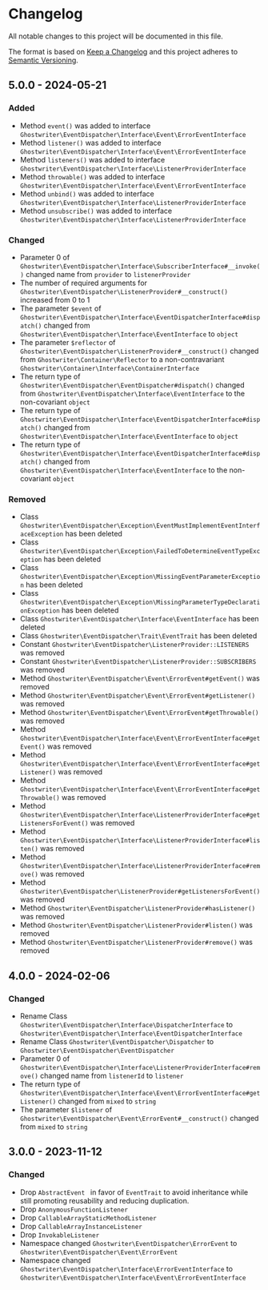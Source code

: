 # Changelog
All notable changes to this project will be documented in this file.

The format is based on [Keep a Changelog](https://keepachangelog.com/)
and this project adheres to [Semantic Versioning](https://semver.org/).

## 5.0.0 - 2024-05-21

### Added

- Method `event()` was added to interface `Ghostwriter\EventDispatcher\Interface\Event\ErrorEventInterface`
- Method `listener()` was added to interface `Ghostwriter\EventDispatcher\Interface\Event\ErrorEventInterface`
- Method `listeners()` was added to interface `Ghostwriter\EventDispatcher\Interface\ListenerProviderInterface`
- Method `throwable()` was added to interface `Ghostwriter\EventDispatcher\Interface\Event\ErrorEventInterface`
- Method `unbind()` was added to interface `Ghostwriter\EventDispatcher\Interface\ListenerProviderInterface`
- Method `unsubscribe()` was added to interface `Ghostwriter\EventDispatcher\Interface\ListenerProviderInterface`

### Changed

- Parameter 0 of `Ghostwriter\EventDispatcher\Interface\SubscriberInterface#__invoke()` changed name from `provider` to `listenerProvider`
- The number of required arguments for `Ghostwriter\EventDispatcher\ListenerProvider#__construct()` increased from 0 to 1
- The parameter `$event` of `Ghostwriter\EventDispatcher\Interface\EventDispatcherInterface#dispatch()` changed from `Ghostwriter\EventDispatcher\Interface\EventInterface` to `object`
- The parameter `$reflector` of `Ghostwriter\EventDispatcher\ListenerProvider#__construct()` changed from `Ghostwriter\Container\Reflector` to a non-contravariant `Ghostwriter\Container\Interface\ContainerInterface`
- The return type of `Ghostwriter\EventDispatcher\EventDispatcher#dispatch()` changed from `Ghostwriter\EventDispatcher\Interface\EventInterface` to the non-covariant `object`
- The return type of `Ghostwriter\EventDispatcher\Interface\EventDispatcherInterface#dispatch()` changed from `Ghostwriter\EventDispatcher\Interface\EventInterface` to `object`
- The return type of `Ghostwriter\EventDispatcher\Interface\EventDispatcherInterface#dispatch()` changed from `Ghostwriter\EventDispatcher\Interface\EventInterface` to the non-covariant `object`

### Removed

- Class `Ghostwriter\EventDispatcher\Exception\EventMustImplementEventInterfaceException` has been deleted
- Class `Ghostwriter\EventDispatcher\Exception\FailedToDetermineEventTypeException` has been deleted
- Class `Ghostwriter\EventDispatcher\Exception\MissingEventParameterException` has been deleted
- Class `Ghostwriter\EventDispatcher\Exception\MissingParameterTypeDeclarationException` has been deleted
- Class `Ghostwriter\EventDispatcher\Interface\EventInterface` has been deleted
- Class `Ghostwriter\EventDispatcher\Trait\EventTrait` has been deleted
- Constant `Ghostwriter\EventDispatcher\ListenerProvider::LISTENERS` was removed
- Constant `Ghostwriter\EventDispatcher\ListenerProvider::SUBSCRIBERS` was removed
- Method `Ghostwriter\EventDispatcher\Event\ErrorEvent#getEvent()` was removed
- Method `Ghostwriter\EventDispatcher\Event\ErrorEvent#getListener()` was removed
- Method `Ghostwriter\EventDispatcher\Event\ErrorEvent#getThrowable()` was removed
- Method `Ghostwriter\EventDispatcher\Interface\Event\ErrorEventInterface#getEvent()` was removed
- Method `Ghostwriter\EventDispatcher\Interface\Event\ErrorEventInterface#getListener()` was removed
- Method `Ghostwriter\EventDispatcher\Interface\Event\ErrorEventInterface#getThrowable()` was removed
- Method `Ghostwriter\EventDispatcher\Interface\ListenerProviderInterface#getListenersForEvent()` was removed
- Method `Ghostwriter\EventDispatcher\Interface\ListenerProviderInterface#listen()` was removed
- Method `Ghostwriter\EventDispatcher\Interface\ListenerProviderInterface#remove()` was removed
- Method `Ghostwriter\EventDispatcher\ListenerProvider#getListenersForEvent()` was removed
- Method `Ghostwriter\EventDispatcher\ListenerProvider#hasListener()` was removed
- Method `Ghostwriter\EventDispatcher\ListenerProvider#listen()` was removed
- Method `Ghostwriter\EventDispatcher\ListenerProvider#remove()` was removed

## 4.0.0 - 2024-02-06

### Changed

- Rename Class `Ghostwriter\EventDispatcher\Interface\DispatcherInterface` to `Ghostwriter\EventDispatcher\Interface\EventDispatcherInterface`
- Rename Class `Ghostwriter\EventDispatcher\Dispatcher` to `Ghostwriter\EventDispatcher\EventDispatcher`
- Parameter 0 of `Ghostwriter\EventDispatcher\Interface\ListenerProviderInterface#remove()` changed name from `listenerId` to `listener`
- The return type of `Ghostwriter\EventDispatcher\Interface\Event\ErrorEventInterface#getListener()` changed from `mixed` to `string`
- The parameter `$listener` of `Ghostwriter\EventDispatcher\Event\ErrorEvent#__construct()` changed from `mixed` to `string`

## 3.0.0 - 2023-11-12

### Changed

- Drop `AbstractEvent ` in favor of `EventTrait` to avoid inheritance while still promoting reusability and reducing duplication.
- Drop `AnonymousFunctionListener`
- Drop `CallableArrayStaticMethodListener`
- Drop `CallableArrayInstanceListener`
- Drop `InvokableListener`
- Namespace changed `Ghostwriter\EventDispatcher\ErrorEvent` to `Ghostwriter\EventDispatcher\Event\ErrorEvent`
- Namespace changed `Ghostwriter\EventDispatcher\Interface\ErrorEventInterface` to `Ghostwriter\EventDispatcher\Interface\Event\ErrorEventInterface`
